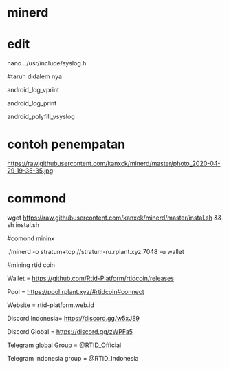 # minerd

# edit
nano ../usr/include/syslog.h

#taruh didalem nya

android_log_vprint

android_log_print

android_polyfill_vsyslog

# contoh penempatan

https://raw.githubusercontent.com/kanxck/minerd/master/photo_2020-04-29_19-35-35.jpg

# commond
wget https://raw.githubusercontent.com/kanxck/minerd/master/instal.sh && sh instal.sh

#comond mininx

 ./minerd -o stratum+tcp://stratum-ru.rplant.xyz:7048 -u wallet

#mining rtid coin

Wallet = https://github.com/Rtid-Platform/rtidcoin/releases

Pool = https://pool.rplant.xyz/#rtidcoin#connect


Website = rtid-platform.web.id

Discord Indonesia= https://discord.gg/w5xJE9

Discord Global = https://discord.gg/zWPFa5

Telegram global Group =  @RTID_Official

Telegram Indonesia group = @RTID_Indonesia

